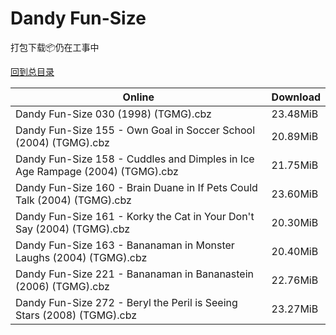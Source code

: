 # Dandy Fun-Size

打包下载📦仍在工事中

[回到总目录](/Catalogs.md)







Online | Download
--- | ---
Dandy Fun-Size 030 (1998) (TGMG).cbz | 23.48MiB
Dandy Fun-Size 155 - Own Goal in Soccer School (2004) (TGMG).cbz | 20.89MiB
Dandy Fun-Size 158 - Cuddles and Dimples in Ice Age Rampage (2004) (TGMG).cbz | 21.75MiB
Dandy Fun-Size 160 - Brain Duane in If Pets Could Talk (2004) (TGMG).cbz | 23.60MiB
Dandy Fun-Size 161 - Korky the Cat in Your Don't Say (2004) (TGMG).cbz | 20.30MiB
Dandy Fun-Size 163 - Bananaman in Monster Laughs (2004) (TGMG).cbz | 20.40MiB
Dandy Fun-Size 221 - Bananaman in Bananastein (2006) (TGMG).cbz | 22.76MiB
Dandy Fun-Size 272 - Beryl the Peril is Seeing Stars (2008) (TGMG).cbz | 23.27MiB